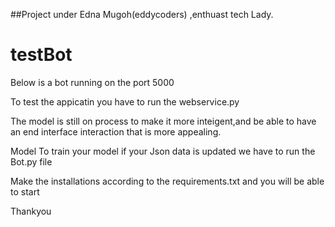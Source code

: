 ##Project under Edna Mugoh(eddycoders) ,enthuast tech Lady.

# testBot
Below is a bot running on the port 5000

To test the appicatin you have to run the webservice.py

The model is still on process to make it more inteigent,and be able to have an end interface interaction that is more appealing.

Model To train your model if your Json data is updated we have to run the Bot.py file


Make the installations according to the requirements.txt and you will be able to start


Thankyou
